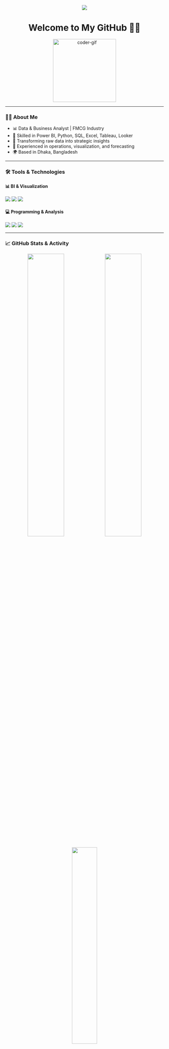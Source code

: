 <!-- Animated Typing Header -->
<p align="center">
  <img src="https://readme-typing-svg.herokuapp.com/?lines=Hi+👋,+I'm+Khondoker+Azmin+Ahmed;Data+%26+Business+Analyst;Power+BI,+Python,+SQL+Expert;&center=true&width=500&height=45">
</p>

<h1 align="center">Welcome to My GitHub 👨‍💻</h1>

<p align="center">
  <img src="https://media.giphy.com/media/qgQUggAC3Pfv687qPC/giphy.gif" width="200" alt="coder-gif">
</p>

---

### 👨‍💼 About Me

- 📊 Data & Business Analyst | FMCG Industry  
- 🧠 Skilled in Power BI, Python, SQL, Excel, Tableau, Looker  
- 🚀 Transforming raw data into strategic insights  
- 🧪 Experienced in operations, visualization, and forecasting  
- 🌍 Based in Dhaka, Bangladesh  

---

### 🛠️ Tools & Technologies

#### 📊 BI & Visualization
<p>
  <img src="https://img.shields.io/badge/Power%20BI-F2C811?style=for-the-badge&logo=powerbi&logoColor=black"/>
  <img src="https://img.shields.io/badge/Tableau-E97627?style=for-the-badge&logo=tableau&logoColor=white"/>
  <img src="https://img.shields.io/badge/Looker-4285F4?style=for-the-badge&logo=looker&logoColor=white"/>
</p>

#### 💻 Programming & Analysis
<p>
  <img src="https://img.shields.io/badge/Python-3776AB?style=for-the-badge&logo=python&logoColor=white"/>
  <img src="https://img.shields.io/badge/SQL-025E8C?style=for-the-badge&logo=postgresql&logoColor=white"/>
  <img src="https://img.shields.io/badge/Microsoft%20Excel-217346?style=for-the-badge&logo=microsoft-excel&logoColor=white"/>
</p>

---

### 📈 GitHub Stats & Activity

<p align="center">
  <img src="https://github-readme-stats.vercel.app/api?username=azmin581&show_icons=true&theme=tokyonight&count_private=true" width="48%" />
  <img src="https://github-readme-streak-stats.herokuapp.com/?user=azmin581&theme=tokyonight" width="48%" />
</p>

<p align="center">
  <img src="https://github-readme-stats.vercel.app/api/top-langs/?username=azmin581&layout=compact&theme=tokyonight" width="40%" />
</p>

---

### 🧩 GitHub Contributions Graph

<p align="center">
  <img src="https://github-readme-activity-graph.vercel.app/graph?username=azmin581&theme=tokyo-night&area=true&hide_border=true" />
</p>

---

### 📂 Featured Projects

| Repository | Description |
|------------|-------------|
| [📊 Sales Dashboard](https://github.com/azminahmed/sales-analysis-dashboard) | Power BI dashboard with sales KPIs |
| [📦 FMCG Supply Chain](https://github.com/azminahmed/fmcg-supply-chain-analysis) | SQL-based supply chain performance reporting |
| [📈 HR Analytics](https://github.com/azminahmed/hr-analytics) | HR insights using Power BI + Excel |

---

### 📫 Connect with Me

<p>
  <a href="[https://www.linkedin.com/in/azminahmed/](https://www.linkedin.com/in/khondoker-azmin-ahmed-129593116)" target="_blank">
    <img src="https://img.shields.io/badge/LinkedIn-blue?style=for-the-badge&logo=linkedin&logoColor=white" />
  </a>
  <a href="mailto:azmin.pstu@gmail.com">
    <img src="https://img.shields.io/badge/Gmail-D14836?style=for-the-badge&logo=gmail&logoColor=white"/>
  </a>
</p>

---

<p align="center">
  <strong>“Empowering business with data-driven decisions.”</strong> 🚀
</p>
